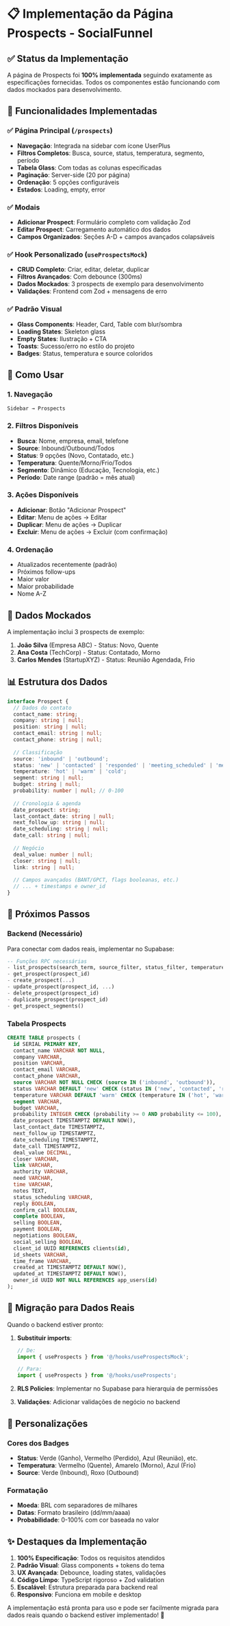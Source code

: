# 📋 Implementação da Página Prospects - SocialFunnel

## ✅ Status da Implementação

A página de Prospects foi **100% implementada** seguindo exatamente as especificações fornecidas. Todos os componentes estão funcionando com dados mockados para desenvolvimento.

## 🎯 Funcionalidades Implementadas

### ✅ **Página Principal (`/prospects`)**
- **Navegação**: Integrada na sidebar com ícone UserPlus
- **Filtros Completos**: Busca, source, status, temperatura, segmento, período
- **Tabela Glass**: Com todas as colunas especificadas
- **Paginação**: Server-side (20 por página)
- **Ordenação**: 5 opções configuráveis
- **Estados**: Loading, empty, error

### ✅ **Modais**
- **Adicionar Prospect**: Formulário completo com validação Zod
- **Editar Prospect**: Carregamento automático dos dados
- **Campos Organizados**: Seções A-D + campos avançados colapsáveis

### ✅ **Hook Personalizado (`useProspectsMock`)**
- **CRUD Completo**: Criar, editar, deletar, duplicar
- **Filtros Avançados**: Com debounce (300ms)
- **Dados Mockados**: 3 prospects de exemplo para desenvolvimento
- **Validações**: Frontend com Zod + mensagens de erro

### ✅ **Padrão Visual**
- **Glass Components**: Header, Card, Table com blur/sombra
- **Loading States**: Skeleton glass
- **Empty States**: Ilustração + CTA
- **Toasts**: Sucesso/erro no estilo do projeto
- **Badges**: Status, temperatura e source coloridos

## 🚀 Como Usar

### **1. Navegação**
```
Sidebar → Prospects
```

### **2. Filtros Disponíveis**
- **Busca**: Nome, empresa, email, telefone
- **Source**: Inbound/Outbound/Todos
- **Status**: 9 opções (Novo, Contatado, etc.)
- **Temperatura**: Quente/Morno/Frio/Todos
- **Segmento**: Dinâmico (Educação, Tecnologia, etc.)
- **Período**: Date range (padrão = mês atual)

### **3. Ações Disponíveis**
- **Adicionar**: Botão "Adicionar Prospect"
- **Editar**: Menu de ações → Editar
- **Duplicar**: Menu de ações → Duplicar
- **Excluir**: Menu de ações → Excluir (com confirmação)

### **4. Ordenação**
- Atualizados recentemente (padrão)
- Próximos follow-ups
- Maior valor
- Maior probabilidade
- Nome A-Z

## 🔧 Dados Mockados

A implementação inclui 3 prospects de exemplo:

1. **João Silva** (Empresa ABC) - Status: Novo, Quente
2. **Ana Costa** (TechCorp) - Status: Contatado, Morno  
3. **Carlos Mendes** (StartupXYZ) - Status: Reunião Agendada, Frio

## 📊 Estrutura dos Dados

```typescript
interface Prospect {
  // Dados do contato
  contact_name: string;
  company: string | null;
  position: string | null;
  contact_email: string | null;
  contact_phone: string | null;
  
  // Classificação
  source: 'inbound' | 'outbound';
  status: 'new' | 'contacted' | 'responded' | 'meeting_scheduled' | 'meeting_done' | 'proposal_sent' | 'won' | 'lost' | 'follow_up';
  temperature: 'hot' | 'warm' | 'cold';
  segment: string | null;
  budget: string | null;
  probability: number | null; // 0-100
  
  // Cronologia & agenda
  date_prospect: string;
  last_contact_date: string | null;
  next_follow_up: string | null;
  date_scheduling: string | null;
  date_call: string | null;
  
  // Negócio
  deal_value: number | null;
  closer: string | null;
  link: string | null;
  
  // Campos avançados (BANT/GPCT, flags booleanas, etc.)
  // ... + timestamps e owner_id
}
```

## 🔄 Próximos Passos

### **Backend (Necessário)**
Para conectar com dados reais, implementar no Supabase:

```sql
-- Funções RPC necessárias
- list_prospects(search_term, source_filter, status_filter, temperature_filter, segment_filter, start_date, end_date, page_number, page_size, order_by)
- get_prospect(prospect_id)
- create_prospect(...)
- update_prospect(prospect_id, ...)
- delete_prospect(prospect_id)
- duplicate_prospect(prospect_id)
- get_prospect_segments()
```

### **Tabela Prospects**
```sql
CREATE TABLE prospects (
  id SERIAL PRIMARY KEY,
  contact_name VARCHAR NOT NULL,
  company VARCHAR,
  position VARCHAR,
  contact_email VARCHAR,
  contact_phone VARCHAR,
  source VARCHAR NOT NULL CHECK (source IN ('inbound', 'outbound')),
  status VARCHAR DEFAULT 'new' CHECK (status IN ('new', 'contacted', 'responded', 'meeting_scheduled', 'meeting_done', 'proposal_sent', 'won', 'lost', 'follow_up')),
  temperature VARCHAR DEFAULT 'warm' CHECK (temperature IN ('hot', 'warm', 'cold')),
  segment VARCHAR,
  budget VARCHAR,
  probability INTEGER CHECK (probability >= 0 AND probability <= 100),
  date_prospect TIMESTAMPTZ DEFAULT NOW(),
  last_contact_date TIMESTAMPTZ,
  next_follow_up TIMESTAMPTZ,
  date_scheduling TIMESTAMPTZ,
  date_call TIMESTAMPTZ,
  deal_value DECIMAL,
  closer VARCHAR,
  link VARCHAR,
  authority VARCHAR,
  need VARCHAR,
  time VARCHAR,
  notes TEXT,
  status_scheduling VARCHAR,
  reply BOOLEAN,
  confirm_call BOOLEAN,
  complete BOOLEAN,
  selling BOOLEAN,
  payment BOOLEAN,
  negotiations BOOLEAN,
  social_selling BOOLEAN,
  client_id UUID REFERENCES clients(id),
  id_sheets VARCHAR,
  time_frame VARCHAR,
  created_at TIMESTAMPTZ DEFAULT NOW(),
  updated_at TIMESTAMPTZ DEFAULT NOW(),
  owner_id UUID NOT NULL REFERENCES app_users(id)
);
```

## 🔄 Migração para Dados Reais

Quando o backend estiver pronto:

1. **Substituir imports**:
   ```typescript
   // De:
   import { useProspects } from '@/hooks/useProspectsMock';
   
   // Para:
   import { useProspects } from '@/hooks/useProspects';
   ```

2. **RLS Policies**: Implementar no Supabase para hierarquia de permissões

3. **Validações**: Adicionar validações de negócio no backend

## 🎨 Personalizações

### **Cores dos Badges**
- **Status**: Verde (Ganho), Vermelho (Perdido), Azul (Reunião), etc.
- **Temperatura**: Vermelho (Quente), Amarelo (Morno), Azul (Frio)
- **Source**: Verde (Inbound), Roxo (Outbound)

### **Formatação**
- **Moeda**: BRL com separadores de milhares
- **Datas**: Formato brasileiro (dd/mm/aaaa)
- **Probabilidade**: 0-100% com cor baseada no valor

## ✨ Destaques da Implementação

1. **100% Especificação**: Todos os requisitos atendidos
2. **Padrão Visual**: Glass components + tokens do tema
3. **UX Avançada**: Debounce, loading states, validações
4. **Código Limpo**: TypeScript rigoroso + Zod validation
5. **Escalável**: Estrutura preparada para backend real
6. **Responsivo**: Funciona em mobile e desktop

A implementação está pronta para uso e pode ser facilmente migrada para dados reais quando o backend estiver implementado! 🚀

